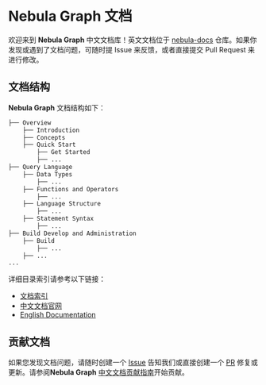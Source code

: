 # Nebula Graph 文档

欢迎来到 **Nebula Graph** 中文文档库！英文文档位于 [nebula-docs](https://github.com/vesoft-inc/nebula-docs) 仓库。如果你发现或遇到了文档问题，可随时提 Issue 来反馈，或者直接提交 Pull Request 来进行修改。

## 文档结构
 
**Nebula Graph** 文档结构如下：

```bash
├── Overview
    ├── Introduction
    ├── Concepts
    ├── Quick Start
        ├── Get Started
        ├── ...
├── Query Language
    ├── Data Types
        ├── ...
    ├── Functions and Operators
        ├── ...
    ├── Language Structure
        ├── ...
    ├── Statement Syntax
        ├── ...
├── Build Develop and Administration
    ├── Build
        ├── ...
    ├── ...
...
```

详细目录索引请参考以下链接：

- [文档索引](docs/manual-CN/README.md)
- [中文文档官网](https://docs.nebula-graph.com.cn/)
- [English Documentation](https://docs.nebula-graph.io/)

## 贡献文档

如果您发现文档问题，请随时创建一个 [Issue](https://github.com/vesoft-inc/nebula-docs-cn/issues) 告知我们或直接创建一个 [PR](https://github.com/vesoft-inc/nebula-docs-cn/pulls) 修复或更新。请参阅**Nebula Graph** [中文文档贡献指南](CONTRIBUTING.md)开始贡献。
